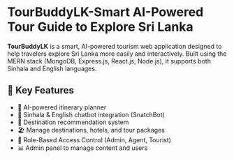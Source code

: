 # TourBuddyLK-Smart AI-Powered Tour Guide to Explore Sri Lanka

**TourBuddyLK** is a smart, AI-powered tourism web application designed to help travelers explore Sri Lanka more easily and interactively. Built using the MERN stack (MongoDB, Express.js, React.js, Node.js), it supports both Sinhala and English languages.

## 🌟 Key Features

- 🧠 AI-powered itinerary planner
- 💬 Sinhala & English chatbot integration (SnatchBot)
- 📍 Destination recommendation system
- 🏖️ Manage destinations, hotels, and tour packages
- 🔐 Role-Based Access Control (Admin, Agent, Tourist)
- 📊 Admin panel to manage content and users

